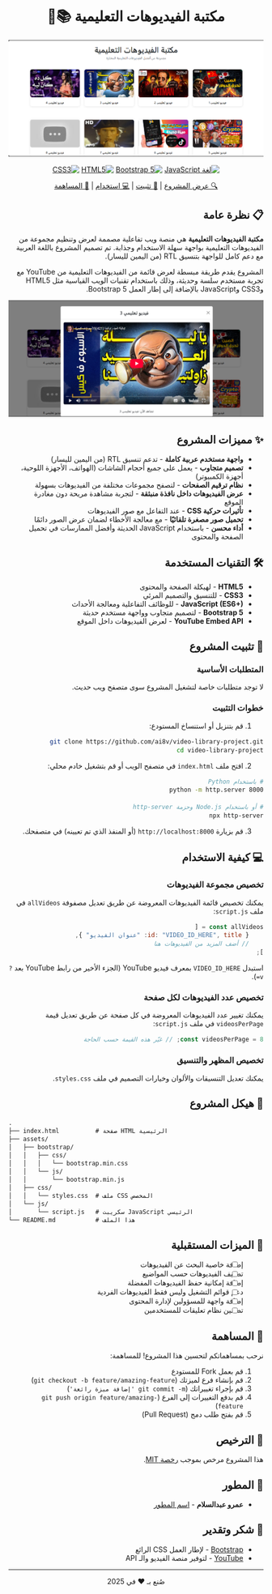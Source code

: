 <div dir="rtl" align="center">

# مكتبة الفيديوهات التعليمية 📚🎥

  
![لقطة شاشة للمشروع](https://github.com/AI8V/video-library-project/blob/main/video-library-project.png)

[![لغة JavaScript](https://img.shields.io/badge/-JavaScript-F7DF1E?style=flat-square&logo=javascript&logoColor=black)](https://developer.mozilla.org/en-US/docs/Web/JavaScript)
[![Bootstrap 5](https://img.shields.io/badge/-Bootstrap%205-7952B3?style=flat-square&logo=bootstrap&logoColor=white)](https://getbootstrap.com/)
[![HTML5](https://img.shields.io/badge/-HTML5-E34F26?style=flat-square&logo=html5&logoColor=white)](https://developer.mozilla.org/en-US/docs/Web/HTML)
[![CSS3](https://img.shields.io/badge/-CSS3-1572B6?style=flat-square&logo=css3&logoColor=white)](https://developer.mozilla.org/en-US/docs/Web/CSS)

[🔍 عرض المشروع](#مميزات-المشروع) | [🚀 تثبيت](#تثبيت-المشروع) | [💻 استخدام](#كيفية-الاستخدام) | [🔗 المساهمة](#المساهمة)

</div>

<div dir="rtl">

## 📋 نظرة عامة

**مكتبة الفيديوهات التعليمية** هي منصة ويب تفاعلية مصممة لعرض وتنظيم مجموعة من الفيديوهات التعليمية بواجهة سهلة الاستخدام وجذابة. تم تصميم المشروع باللغة العربية مع دعم كامل للواجهة بتنسيق RTL (من اليمين لليسار).

المشروع يقدم طريقة مبسطة لعرض قائمة من الفيديوهات التعليمية من YouTube مع تجربة مستخدم سلسة وحديثة، وذلك باستخدام تقنيات الويب القياسية مثل HTML5 وCSS3 وJavaScript بالإضافة إلى إطار العمل Bootstrap 5.

![صورة توضيحية للمشروع](https://github.com/AI8V/video-library-project/blob/main/ai8v-video-library-project.png)

## ✨ مميزات المشروع

- **واجهة مستخدم عربية كاملة** - تدعم تنسيق RTL (من اليمين لليسار)
- **تصميم متجاوب** - يعمل على جميع أحجام الشاشات (الهواتف، الأجهزة اللوحية، أجهزة الكمبيوتر)
- **نظام ترقيم الصفحات** - لتصفح مجموعات مختلفة من الفيديوهات بسهولة
- **عرض الفيديوهات داخل نافذة منبثقة** - لتجربة مشاهدة مريحة دون مغادرة الموقع
- **تأثيرات حركية CSS** - عند التفاعل مع صور الفيديوهات
- **تحميل صور مصغرة تلقائيًا** - مع معالجة الأخطاء لضمان عرض الصور دائمًا
- **أداء محسن** - باستخدام JavaScript الحديثة وأفضل الممارسات في تحميل الصفحة والمحتوى

## 🛠️ التقنيات المستخدمة

- **HTML5** - لهيكلة الصفحة والمحتوى
- **CSS3** - للتنسيق والتصميم المرئي
- **JavaScript (ES6+)** - للوظائف التفاعلية ومعالجة الأحداث
- **Bootstrap 5** - لتصميم متجاوب وواجهة مستخدم حديثة
- **YouTube Embed API** - لعرض الفيديوهات داخل الموقع

## 🚀 تثبيت المشروع

### المتطلبات الأساسية

لا توجد متطلبات خاصة لتشغيل المشروع سوى متصفح ويب حديث.

### خطوات التثبيت

1. قم بتنزيل أو استنساخ المستودع:

```bash
git clone https://github.com/ai8v/video-library-project.git
cd video-library-project
```

2. افتح ملف `index.html` في متصفح الويب أو قم بتشغيل خادم محلي:

```bash
# باستخدام Python
python -m http.server 8000

# أو باستخدام Node.js وحزمة http-server
npx http-server
```

3. قم بزيارة `http://localhost:8000` (أو المنفذ الذي تم تعيينه) في متصفحك.

## 💻 كيفية الاستخدام

### تخصيص مجموعة الفيديوهات

يمكنك تخصيص قائمة الفيديوهات المعروضة عن طريق تعديل مصفوفة `allVideos` في ملف `script.js`:

```javascript
const allVideos = [
    { id: "VIDEO_ID_HERE", title: "عنوان الفيديو" },
    // أضف المزيد من الفيديوهات هنا
];
```

استبدل `VIDEO_ID_HERE` بمعرف فيديو YouTube (الجزء الأخير من رابط YouTube بعد `?v=`).

### تخصيص عدد الفيديوهات لكل صفحة

يمكنك تغيير عدد الفيديوهات المعروضة في كل صفحة عن طريق تعديل قيمة `videosPerPage` في ملف `script.js`:

```javascript
const videosPerPage = 8; // غيّر هذه القيمة حسب الحاجة
```

### تخصيص المظهر والتنسيق

يمكنك تعديل التنسيقات والألوان وخيارات التصميم في ملف `styles.css`.

## 📁 هيكل المشروع

<div dir="ltr">

```
.
├── index.html          # صفحة HTML الرئيسية
├── assets/
│   ├── bootstrap/
│   │   ├── css/
│   │   │   └── bootstrap.min.css
│   │   └── js/
│   │       └── bootstrap.min.js
│   ├── css/
│   │   └── styles.css  # ملف CSS المخصص
│   └── js/
│       └── script.js   # سكريبت JavaScript الرئيسي
└── README.md           # هذا الملف
```

</div>

## 🌟 الميزات المستقبلية

- [ ] إضافة خاصية البحث عن الفيديوهات
- [ ] تصنيف الفيديوهات حسب المواضيع
- [ ] إضافة إمكانية حفظ الفيديوهات المفضلة
- [ ] دعم قوائم التشغيل وليس فقط الفيديوهات الفردية
- [ ] إضافة واجهة للمسؤولين لإدارة المحتوى
- [ ] تضمين نظام تعليقات للمستخدمين

## 🔗 المساهمة

نرحب بمساهماتكم لتحسين هذا المشروع! للمساهمة:

1. قم بعمل Fork للمستودع
2. قم بإنشاء فرع لميزتك (`git checkout -b feature/amazing-feature`)
3. قم بإجراء تغييراتك (`git commit -m 'إضافة ميزة رائعة'`)
4. قم بدفع التغييرات إلى الفرع (`git push origin feature/amazing-feature`)
5. قم بفتح طلب دمج (Pull Request)

## 📄 الترخيص

هذا المشروع مرخص بموجب [رخصة MIT](https://opensource.org/licenses/MIT).

## 👤 المطور

- **عمرو عبدالسلام** - [اسم المطور](https://github.com/ai8v)

## 🙏 شكر وتقدير

- [Bootstrap](https://getbootstrap.com/) - لإطار العمل CSS الرائع
- [YouTube](https://www.youtube.com/) - لتوفير منصة الفيديو والـ API

---

<p align="center">
  صُنع بـ ❤️ في 2025
</p>

</div>
